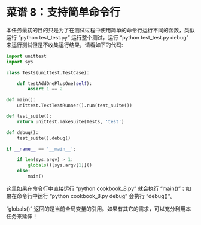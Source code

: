 # 菜谱 8：支持简单命令行

本任务最初的目的只是为了在测试过程中使用简单的命令行运行不同的函数，类似运行 “python test_test.py” 运行整个测试，运行 “python test_test.py debug” 来运行测试但是不收集运行结果，请看如下的代码:

```py
import unittest
import sys

class Tests(unittest.TestCase):

    def testAddOnePlusOne(self):
        assert 1 == 2

def main():
    unittest.TextTestRunner().run(test_suite())

def test_suite():
    return unittest.makeSuite(Tests, 'test')

def debug():
    test_suite().debug()

if __name__ == '__main__':

    if len(sys.argv) > 1:
        globals()[sys.argv[1]]()
    else:
        main() 
```

这里如果在命令行中直接运行 “python cookbook_8.py” 就会执行 “main()”；如果在命令行中运行 “python cookbook_8.py debug” 会执行 “debug()”。

“globals()” 返回的是当前全局变量的引用。如果有其它的需求，可以充分利用本任务来延伸！